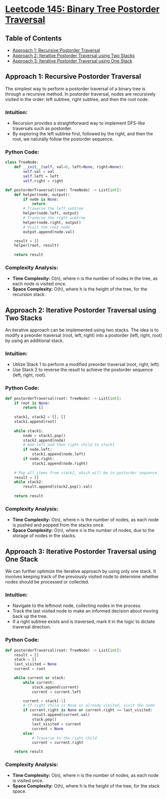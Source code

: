 # [Leetcode 145: Binary Tree Postorder Traversal](https://leetcode.com/problems/binary-tree-postorder-traversal/)

## Table of Contents
- [Approach 1: Recursive Postorder Traversal](#approach-1)
- [Approach 2: Iterative Postorder Traversal using Two Stacks](#approach-2)
- [Approach 3: Iterative Postorder Traversal using One Stack](#approach-3)

## Approach 1: Recursive Postorder Traversal

The simplest way to perform a postorder traversal of a binary tree is through a recursive method. In postorder traversal, nodes are recursively visited in the order: left subtree, right subtree, and then the root node.

### Intuition:
- Recursion provides a straightforward way to implement DFS-like traversals such as postorder.
- By exploring the left subtree first, followed by the right, and then the root, we naturally follow the postorder sequence.

### Python Code:
```python
class TreeNode:
    def __init__(self, val=0, left=None, right=None):
        self.val = val
        self.left = left
        self.right = right

def postorderTraversal(root: TreeNode) -> List[int]:
    def helper(node, output):
        if node is None:
            return
        # Traverse the left subtree
        helper(node.left, output)
        # Traverse the right subtree
        helper(node.right, output)
        # Visit the root node
        output.append(node.val)

    result = []
    helper(root, result)
    
    return result
```

### Complexity Analysis:
- **Time Complexity:** O(n), where n is the number of nodes in the tree, as each node is visited once.
- **Space Complexity:** O(h), where h is the height of the tree, for the recursion stack.

## Approach 2: Iterative Postorder Traversal using Two Stacks

An iterative approach can be implemented using two stacks. The idea is to modify a preorder traversal (root, left, right) into a postorder (left, right, root) by using an additional stack.

### Intuition:
- Utilize Stack 1 to perform a modified preorder traversal (root, right, left).
- Use Stack 2 to reverse the result to achieve the postorder sequence (left, right, root).

### Python Code:
```python
def postorderTraversal(root: TreeNode) -> List[int]:
    if root is None:
        return []
    
    stack1, stack2 = [], []
    stack1.append(root)
    
    while stack1:
        node = stack1.pop()
        stack2.append(node)
        # Add left and then right child to stack1
        if node.left:
            stack1.append(node.left)
        if node.right:
            stack1.append(node.right)
    
    # Pop all items from stack2, which will be in postorder sequence
    result = []
    while stack2:
        result.append(stack2.pop().val)
    
    return result
```

### Complexity Analysis:
- **Time Complexity:** O(n), where n is the number of nodes, as each node is pushed and popped from the stacks once.
- **Space Complexity:** O(n), where n is the number of nodes, due to the storage of nodes in the stacks.

## Approach 3: Iterative Postorder Traversal using One Stack

We can further optimize the iterative approach by using only one stack. It involves keeping track of the previously visited node to determine whether nodes should be processed or collected.

### Intuition:
- Navigate to the leftmost node, collecting nodes in the process.
- Track the last visited node to make an informed decision about moving back up the tree.
- If a right subtree exists and is traversed, mark it in the logic to dictate traversal direction.

### Python Code:
```python
def postorderTraversal(root: TreeNode) -> List[int]:
    result = []
    stack = []
    last_visited = None
    current = root

    while current or stack:
        while current:
            stack.append(current)
            current = current.left

        current = stack[-1]
        # If right child is None or already visited, visit the node
        if current.right is None or current.right == last_visited:
            result.append(current.val)
            stack.pop()
            last_visited = current
            current = None
        else:
            # Traverse to the right child
            current = current.right

    return result
```

### Complexity Analysis:
- **Time Complexity:** O(n), where n is the number of nodes, as each node is visited once.
- **Space Complexity:** O(h), where h is the height of the tree, for the stack space.

